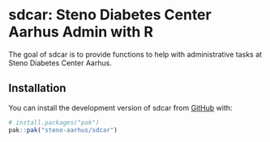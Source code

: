 # sdcar: Steno Diabetes Center Aarhus Admin with R

<!-- badges: start -->

<!-- badges: end -->

The goal of sdcar is to provide functions to help with administrative
tasks at Steno Diabetes Center Aarhus.

## Installation

You can install the development version of sdcar from
[GitHub](https://github.com/) with:

``` r
# install.packages("pak")
pak::pak("steno-aarhus/sdcar")
```
